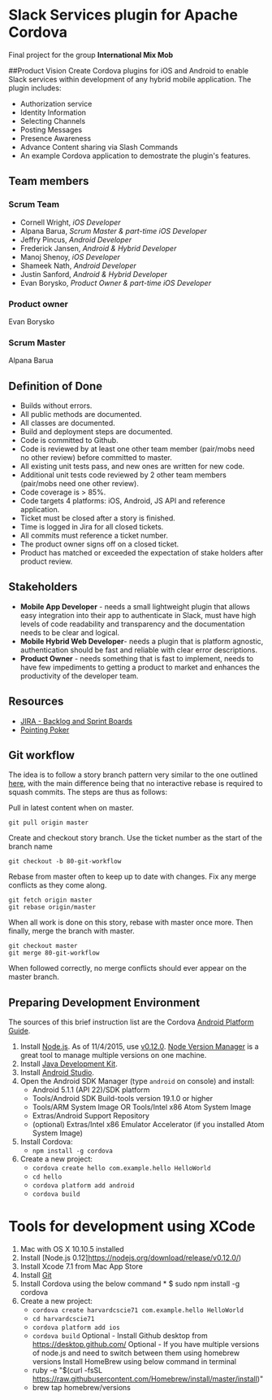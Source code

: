 # Slack Services plugin for Apache Cordova
Final project for the group **International Mix Mob**

##Product Vision
Create Cordova plugins for iOS and Android to enable Slack services within development of any hybrid mobile application. The plugin includes:
* Authorization service
* Identity Information
* Selecting Channels
* Posting Messages
* Presence Awareness
* Advance Content sharing via Slash Commands
* An example Cordova application to demostrate the plugin's features.


## Team members
### Scrum Team
* Cornell Wright, _iOS Developer_
* Alpana Barua, _Scrum Master & part-time iOS Developer_
* Jeffry Pincus, _Android Developer_
* Frederick Jansen, _Android & Hybrid Developer_
* Manoj Shenoy, _iOS Developer_
* Shameek Nath, _Android Developer_
* Justin Sanford, _Android & Hybrid Developer_
* Evan Borysko, _Product Owner & part-time iOS Developer_

### Product owner
Evan Borysko

### Scrum Master
Alpana Barua

## Definition of Done
* Builds without errors.
* All public methods are documented.
* All classes are documented.
* Build and deployment steps are documented.
* Code is committed to Github.
* Code is reviewed by at least one other team member (pair/mobs need no other review) before committed to master.
* All existing unit tests pass, and new ones are written for new code.
* Additional unit tests code reviewed by 2 other team members (pair/mobs need one other review).
* Code coverage is > 85%.
* Code targets 4 platforms: iOS, Android, JS API and reference application.
* Ticket must be closed after a story is finished.
* Time is logged in Jira for all closed tickets.
* All commits must reference a ticket number.
* The product owner signs off on a closed ticket.
* Product has matched or exceeded the expectation of stake holders after product review.

## Stakeholders
* **Mobile App Developer** - needs a small lightweight plugin that allows easy integration into their app to authenticate in Slack, must have high levels of code readability and transparency and the documentation needs to be clear and logical.
* **Mobile Hybrid Web Developer**- needs a plugin that is platform agnostic, authentication should be fast and reliable with clear error descriptions.
* **Product Owner** - needs something that is fast to implement, needs to have few impediments to getting a product to market and enhances the productivity of the developer team.

## Resources
* [JIRA - Backlog and Sprint Boards](https://harvard-coursework.atlassian.net/secure/RapidBoard.jspa?rapidView=1&projectKey=SKCP&view=planning.nodetail&selectedIssue=SKCP-14&epics=visible)
* [Pointing Poker](https://www.pointingpoker.com/64137)

## Git workflow
The idea is to follow a story branch pattern very similar to the one outlined [here](http://reinh.com/blog/2009/03/02/a-git-workflow-for-agile-teams.html), with the main difference being that no interactive rebase is required to squash commits. The steps are thus as follows:

Pull in latest content when on master.
```
git pull origin master
```
Create and checkout story branch. Use the ticket number as the start of the branch name
```
git checkout -b 80-git-workflow
```
Rebase from master often to keep up to date with changes. Fix any merge conflicts as they come along.
```
git fetch origin master
git rebase origin/master
```
When all work is done on this story, rebase with master once more. Then finally, merge the branch with master.
```
git checkout master
git merge 80-git-workflow
```
When followed correctly, no merge conflicts should ever appear on the master branch.

## Preparing Development Environment
The sources of this brief instruction list are the Cordova [Android Platform Guide](https://cordova.apache.org/docs/en/5.1.1/guide/platforms/android/index.html).
1. Install [Node.js](https://nodejs.org/).  As of 11/4/2015, use [v0.12.0](https://nodejs.org/download/release/v0.12.0/).  [Node Version Manager](https://github.com/creationix/nvm) is a great tool to manage multiple versions on one machine.
2. Install [Java Development Kit](http://www.oracle.com/technetwork/java/javase/downloads/jdk8-downloads-2133151.html).
3. Install [Android Studio](http://developer.android.com/sdk/installing/index.html?pkg=studio).
4. Open the Android SDK Manager (type `android` on console) and install:
   * Android 5.1.1 (API 22)/SDK platform
   * Tools/Android SDK Build-tools version 19.1.0 or higher
   * Tools/ARM System Image OR Tools/Intel x86 Atom System Image
   * Extras/Android Support Repository
   * (optional) Extras/Intel x86 Emulator Accelerator (if you installed Atom System Image)
5. Install Cordova:
   * `npm install -g cordova`
6. Create a new project:
   * `cordova create hello com.example.hello HelloWorld`
   * `cd hello`
   * `cordova platform add android`
   * `cordova build`

# Tools for development using XCode

1. Mac with OS X 10.10.5 installed
2. Install [Node.js 0.12]https://nodejs.org/download/release/v0.12.0/)
2. Install Xcode 7.1 from Mac App Store
3. Install [Git](http://sourceforge.net/projects/git-osx-installer/files/git-2.6.2-intel-universal-mavericks.dmg/download?use_mirror=autoselect)
4. Install Cordova using the below command
		* $ sudo npm install -g cordova
5. Create a new project:
   * `cordova create harvardcscie71 com.example.hello HelloWorld`
   * `cd harvardcscie71`
   * `cordova platform add ios`
   * `cordova build`
Optional - Install Github desktop from https://desktop.github.com/
Optional - If you have multiple versions of node.js and need to switch between them using homebrew versions
Install HomeBrew  using below command in terminal
   * ruby -e "$(curl -fsSL https://raw.githubusercontent.com/Homebrew/install/master/install)"
   * brew tap homebrew/versions


